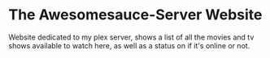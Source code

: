 # The Awesomesauce-Server Website
Website dedicated to my plex server, shows a list of all the movies and tv shows available to watch here, as well as a status on if it's online or not.
